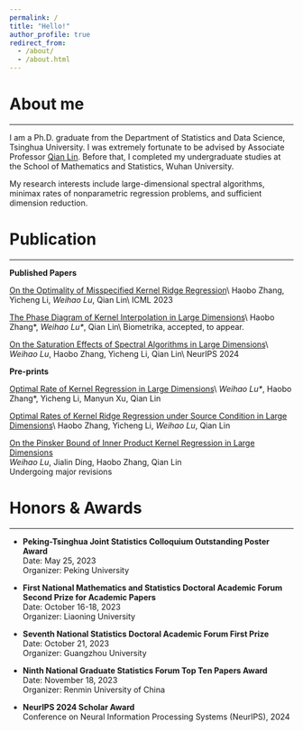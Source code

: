 ```yaml
---
permalink: /
title: "Hello!"
author_profile: true
redirect_from: 
  - /about/
  - /about.html
---
```


# About me
------
I am a Ph.D. graduate from the Department of Statistics and Data Science, Tsinghua University. I was extremely fortunate to be advised by Associate Professor [Qian Lin](https://sites.google.com/site/qianlincd/). Before that, I completed my undergraduate studies at the School of Mathematics and Statistics, Wuhan University.

My research interests include large-dimensional spectral algorithms, minimax rates of nonparametric regression problems, and sufficient dimension reduction.



# Publication
------

**Published Papers**

[On the Optimality of Misspecified Kernel Ridge Regression](https://proceedings.mlr.press/v202/zhang23x.html)\\
Haobo Zhang, Yicheng Li, *Weihao Lu*, Qian Lin\\
ICML 2023

[The Phase Diagram of Kernel Interpolation in Large Dimensions](https://doi.org/10.1093/biomet/asae057)\\
Haobo Zhang\*, *Weihao Lu\**, Qian Lin\\
Biometrika, accepted, to appear.

[On the Saturation Effects of Spectral Algorithms in Large Dimensions](https://openreview.net/forum?id=kJzecLYsRi)\\
*Weihao Lu*, Haobo Zhang, Yicheng Li, Qian Lin\\
NeurIPS 2024

**Pre-prints**

[Optimal Rate of Kernel Regression in Large Dimensions](https://arxiv.org/abs/2309.04268)\\
*Weihao Lu\**, Haobo Zhang\*, Yicheng Li, Manyun Xu, Qian Lin

[Optimal Rates of Kernel Ridge Regression under Source Condition in Large Dimensions](https://arxiv.org/abs/2401.01270)\\
Haobo Zhang, Yicheng Li, *Weihao Lu*, Qian Lin

[On the Pinsker Bound of Inner Product Kernel Regression in Large Dimensions](https://arxiv.org/abs/2409.00915)  
*Weihao Lu*, Jialin Ding, Haobo Zhang, Qian Lin  
Undergoing major revisions


# Honors & Awards
------

- **Peking-Tsinghua Joint Statistics Colloquium Outstanding Poster Award**  
  Date: May 25, 2023  
  Organizer: Peking University

- **First National Mathematics and Statistics Doctoral Academic Forum Second Prize for Academic Papers**  
  Date: October 16-18, 2023  
  Organizer: Liaoning University

- **Seventh National Statistics Doctoral Academic Forum First Prize**  
  Date: October 21, 2023  
  Organizer: Guangzhou University

- **Ninth National Graduate Statistics Forum Top Ten Papers Award**  
  Date: November 18, 2023  
  Organizer: Renmin University of China

- **NeurIPS 2024 Scholar Award**  
  Conference on Neural Information Processing Systems (NeurIPS), 2024
